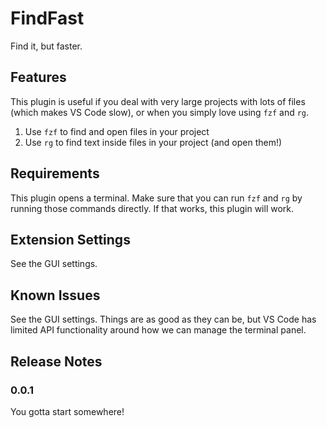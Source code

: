 # FindFast
Find it, but faster.

## Features
This plugin is useful if you deal with very large projects with lots of files (which makes VS Code slow), or when
you simply love using `fzf` and `rg`.

1. Use `fzf` to find and open files in your project
2. Use `rg` to find text inside files in your project (and open them!)

## Requirements

This plugin opens a terminal. Make sure that you can run `fzf` and `rg` by running those commands directly.
If that works, this plugin will work.

## Extension Settings

See the GUI settings.

## Known Issues

See the GUI settings. Things are as good as they can be, but VS Code has limited API functionality around
how we can manage the terminal panel.

## Release Notes

### 0.0.1
You gotta start somewhere!
